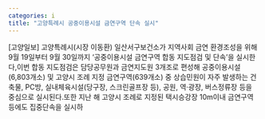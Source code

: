 ```yaml
---
categories: i
title: "고양특례시 공중이용시설 금연구역 단속 실시"
---
```

[고양일보] 고양특례시(시장 이동환) 일산서구보건소가 지역사회 금연 환경조성을 위해 9월 19일부터 9월 30일까지 ‘공중이용시설 금연구역 합동 지도점검 및 단속’을 실시한다,이번 합동 지도점검은 담당공무원과 금연지도원 3개조로 편성해 공중이용시설(6,803개소) 및 고양시 조례 지정 금연구역(639개소) 중 상습민원이 자주 발생하는 건축물, PC방, 실내체육시설(당구장, 스크린골프장 등), 공원, 역·광장, 버스정류장 등을 중심으로 실시된다.또한 지난 해 고양시 조례로 지정된 택시승강장 10m이내 금연구역 등에도 집중단속을 실시하